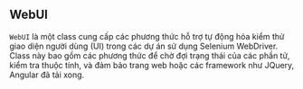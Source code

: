 ## WebUI

`WebUI` là một class cung cấp các phương thức hỗ trợ tự động hóa kiểm thử giao diện người dùng (UI) trong các dự án sử dụng Selenium WebDriver. Class này bao gồm các phương thức để chờ đợi trạng thái của các phần tử, kiểm tra thuộc tính, và đảm bảo trang web hoặc các framework như JQuery, Angular đã tải xong.
